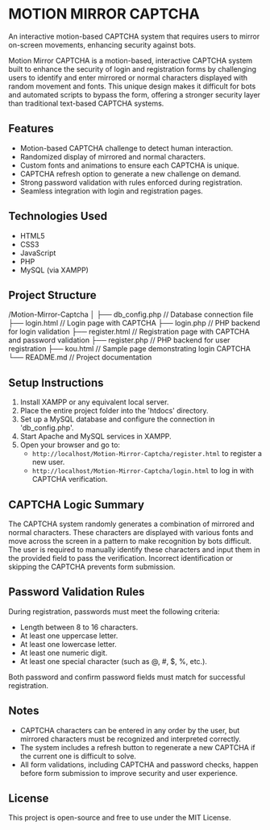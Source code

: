 # MOTION MIRROR CAPTCHA
An interactive motion-based CAPTCHA system that requires users to mirror on-screen movements, enhancing security against bots.

Motion Mirror CAPTCHA is a motion-based, interactive CAPTCHA system built to enhance the security of login and registration forms by challenging users to identify and enter mirrored or normal characters displayed with random movement and fonts. This unique design makes it difficult for bots and automated scripts to bypass the form, offering a stronger security layer than traditional text-based CAPTCHA systems.

## Features

- Motion-based CAPTCHA challenge to detect human interaction.
- Randomized display of mirrored and normal characters.
- Custom fonts and animations to ensure each CAPTCHA is unique.
- CAPTCHA refresh option to generate a new challenge on demand.
- Strong password validation with rules enforced during registration.
- Seamless integration with login and registration pages.

## Technologies Used

- HTML5
- CSS3
- JavaScript
- PHP
- MySQL (via XAMPP)

## Project Structure

/Motion-Mirror-Captcha
│
├── db_config.php // Database connection file
├── login.html // Login page with CAPTCHA
├── login.php // PHP backend for login validation
├── register.html // Registration page with CAPTCHA and password validation
├── register.php // PHP backend for user registration
├── kou.html // Sample page demonstrating login CAPTCHA
└── README.md // Project documentation


## Setup Instructions

1. Install XAMPP or any equivalent local server.
2. Place the entire project folder into the 'htdocs' directory.
3. Set up a MySQL database and configure the connection in 'db_config.php'.
4. Start Apache and MySQL services in XAMPP.
5. Open your browser and go to:
   - `http://localhost/Motion-Mirror-Captcha/register.html` to register a new user.
   - `http://localhost/Motion-Mirror-Captcha/login.html` to log in with CAPTCHA verification.

## CAPTCHA Logic Summary

The CAPTCHA system randomly generates a combination of mirrored and normal characters. These characters are displayed with various fonts and move across the screen in a pattern to make recognition by bots difficult. The user is required to manually identify these characters and input them in the provided field to pass the verification. Incorrect identification or skipping the CAPTCHA prevents form submission.

## Password Validation Rules

During registration, passwords must meet the following criteria:

- Length between 8 to 16 characters.
- At least one uppercase letter.
- At least one lowercase letter.
- At least one numeric digit.
- At least one special character (such as @, #, $, %, etc.).

Both password and confirm password fields must match for successful registration.

## Notes

- CAPTCHA characters can be entered in any order by the user, but mirrored characters must be recognized and interpreted correctly.
- The system includes a refresh button to regenerate a new CAPTCHA if the current one is difficult to solve.
- All form validations, including CAPTCHA and password checks, happen before form submission to improve security and user experience.

## License

This project is open-source and free to use under the MIT License.
